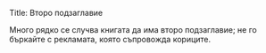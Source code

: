 Title: Второ подзаглавие

Много рядко се случва книгата да има второ подзаглавие; не го бъркайте с рекламата, която съпровожда кориците.
